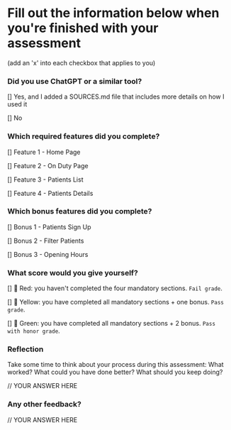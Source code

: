 # Fill out the information below when you're finished with your assessment

(add an 'x' into each checkbox that applies to you)

### Did you use ChatGPT or a similar tool?

[] Yes, and I added a SOURCES.md file that includes more details on how I used it

[] No

### Which required features did you complete?

[] Feature 1 - Home Page

[] Feature 2 - On Duty Page

[] Feature 3 - Patients List

[] Feature 4 - Patients Details

### Which bonus features did you complete?

[] Bonus 1 - Patients Sign Up

[] Bonus 2 - Filter Patients

[] Bonus 3 - Opening Hours

### What score would you give yourself?

[] 📕 Red: you haven't completed the four mandatory sections. `Fail grade`.

[] 📒 Yellow: you have completed all mandatory sections + one bonus. `Pass grade`.

[] 📗 Green: you have completed all mandatory sections + 2 bonus. `Pass with honor grade`.

### Reflection

Take some time to think about your process during this assessment: What worked? What could you have done better? What should you keep doing?

// YOUR ANSWER HERE

### Any other feedback?

// YOUR ANSWER HERE

